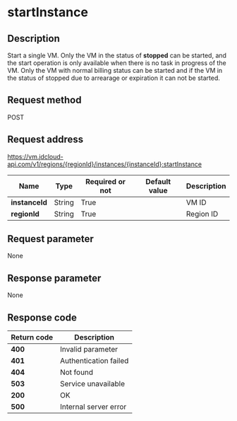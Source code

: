 # startInstance


## Description
Start a single VM. 
Only the VM in the status of <b>stopped</b> can be started, and the start operation is only available when there is no task in progress of the VM. 
Only the VM with normal billing status can be started and if the VM in the status of stopped due to arrearage or expiration it can not be started.


## Request method
POST

## Request address
https://vm.jdcloud-api.com/v1/regions/{regionId}/instances/{instanceId}:startInstance

|Name|Type|Required or not|Default value|Description|
|---|---|---|---|---|
|**instanceId**|String|True| |VM ID|
|**regionId**|String|True| |Region ID|

## Request parameter
None


## Response parameter
None


## Response code
|Return code|Description|
|---|---|
|**400**|Invalid parameter|
|**401**|Authentication failed|
|**404**|Not found|
|**503**|Service unavailable|
|**200**|OK|
|**500**|Internal server error|
